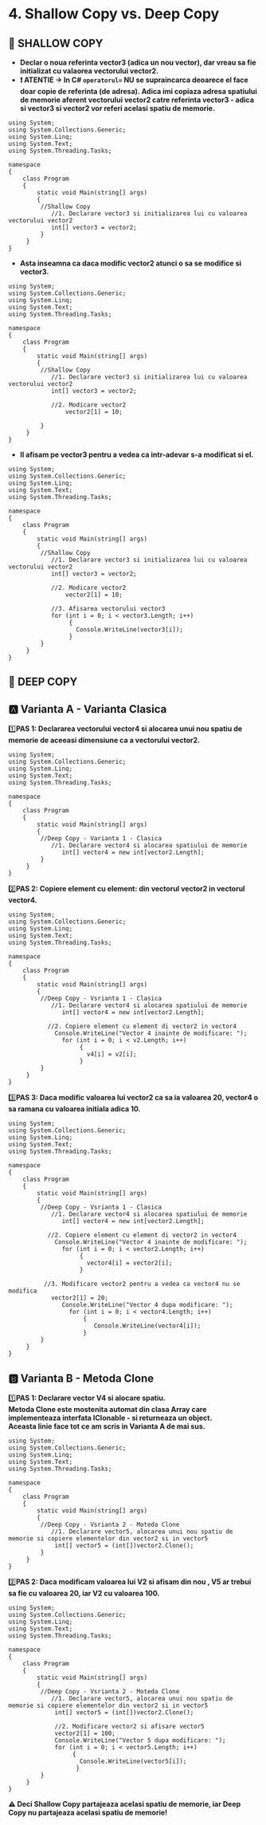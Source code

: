 # 4. Shallow Copy vs. Deep Copy
## 🎯 SHALLOW COPY </br>
- **Declar o noua referinta vector3 (adica un nou vector), dar vreau sa fie initializat cu valaorea vectorului vector2.**</br>
- **❗ ATENTIE -> In C# `operatorul=` NU se supraincarca deoarece el face doar copie de referinta (de adresa). Adica imi copiaza adresa spatiului de memorie aferent vectorului vector2 catre referinta vector3 - adica si vector3 si vector2 vor referi acelasi spatiu de memorie.**

```Csharp
using System;
using System.Collections.Generic;
using System.Linq;
using System.Text;
using System.Threading.Tasks;

namespace 
{
    class Program
    {
        static void Main(string[] args)
        {
         //Shallow Copy
            //1. Declarare vector3 si initializarea lui cu valoarea vectorului vector2
            int[] vector3 = vector2;
         }
     }
}
```

- **Asta inseamna ca daca modific vector2 atunci o sa se modifice si vector3.**

```Csharp
using System;
using System.Collections.Generic;
using System.Linq;
using System.Text;
using System.Threading.Tasks;

namespace 
{
    class Program
    {
        static void Main(string[] args)
        {
         //Shallow Copy
            //1. Declarare vector3 si initializarea lui cu valoarea vectorului vector2
            int[] vector3 = vector2;
            
            //2. Modicare vector2
                vector2[1] = 10;
            
         }
     }
}
```

- **Il afisam pe vector3 pentru a vedea ca intr-adevar s-a modificat si el.**

```Csharp
using System;
using System.Collections.Generic;
using System.Linq;
using System.Text;
using System.Threading.Tasks;

namespace 
{
    class Program
    {
        static void Main(string[] args)
        {
         //Shallow Copy
            //1. Declarare vector3 si initializarea lui cu valoarea vectorului vector2
            int[] vector3 = vector2;
            
            //2. Modicare vector2
                vector2[1] = 10;
            
            //3. Afisarea vectorului vector3
            for (int i = 0; i < vector3.Length; i++)
                 {
                   Console.WriteLine(vector3[i]);
                 }
         }
     }
}
```

## 🎯 DEEP COPY </br>
## 🅰️ Varianta A - Varianta Clasica
1️⃣**PAS 1: Declararea vectorului vector4 si alocarea unui nou spatiu de memorie de aceeasi dimensiune ca a vectorului vector2.**</br>

```Csharp
using System;
using System.Collections.Generic;
using System.Linq;
using System.Text;
using System.Threading.Tasks;

namespace 
{
    class Program
    {
        static void Main(string[] args)
        {
         //Deep Copy - Varianta 1 - Clasica
            //1. Declarare vector4 si alocarea spatiului de memorie
               int[] vector4 = new int[vector2.Length];
         }
     }
}
```

2️⃣**PAS 2: Copiere element cu element: din vectorul vector2 in vectorul vector4.**</br>
```Csharp
using System;
using System.Collections.Generic;
using System.Linq;
using System.Text;
using System.Threading.Tasks;

namespace 
{
    class Program
    {
        static void Main(string[] args)
        {
         //Deep Copy - Vsrianta 1 - Clasica
            //1. Declarare vector4 si alocarea spatiului de memorie
               int[] vector4 = new int[vector2.Length];
               
           //2. Copiere element cu element di vector2 in vector4
             Console.WriteLine("Vector 4 inainte de modificare: ");
               for (int i = 0; i < v2.Length; i++)
                    {
                      v4[i] = v2[i];
                    }
         }
     }
}
```

3️⃣**PAS 3: Daca modific valoarea lui vector2 ca sa ia valoarea 20, vector4 o sa ramana cu valoarea initiala adica 10.**</br>
```Csharp
using System;
using System.Collections.Generic;
using System.Linq;
using System.Text;
using System.Threading.Tasks;

namespace 
{
    class Program
    {
        static void Main(string[] args)
        {
         //Deep Copy - Vsrianta 1 - Clasica
            //1. Declarare vector4 si alocarea spatiului de memorie
               int[] vector4 = new int[vector2.Length];
               
           //2. Copiere element cu element di vector2 in vector4
             Console.WriteLine("Vector 4 inainte de modificare: ");
               for (int i = 0; i < vector2.Length; i++)
                    {
                      vector4[i] = vector2[i];
                    }
          
          //3. Modificare vector2 pentru a vedea ca vector4 nu se modifica
            vector2[1] = 20;
               Console.WriteLine("Vector 4 dupa modificare: ");
                 for (int i = 0; i < vector4.Length; i++)
                     {
                        Console.WriteLine(vector4[i]);
                     }
         }
     }
}
```

## 🅱️ Varianta B - Metoda Clone
1️⃣**PAS 1: Declarare vector V4 si alocare spatiu.**</br>
**Metoda Clone este mostenita automat din clasa Array care implementeaza interfata IClonable - si returneaza un object.**</br>
**Aceasta linie face tot ce am scris in Varianta A de mai sus.**</br>

```Csharp
using System;
using System.Collections.Generic;
using System.Linq;
using System.Text;
using System.Threading.Tasks;

namespace 
{
    class Program
    {
        static void Main(string[] args)
        {
         //Deep Copy - Vsrianta 2 - Moteda Clone
            //1. Declarare vector5, alocarea unui nou spatiu de memorie si copiere elementelor din vector2 si in vector5
             int[] vector5 = (int[])vector2.Clone();
         }
     }
}
```


2️⃣**PAS 2: Daca modificam valoarea lui V2 si afisam din nou , V5 ar trebui sa fie cu valoarea 20, iar V2 cu valoarea 100.**
```Csharp
using System;
using System.Collections.Generic;
using System.Linq;
using System.Text;
using System.Threading.Tasks;

namespace 
{
    class Program
    {
        static void Main(string[] args)
        {
         //Deep Copy - Vsrianta 2 - Moteda Clone
            //1. Declarare vector5, alocarea unui nou spatiu de memorie si copiere elementelor din vector2 si in vector5
             int[] vector5 = (int[])vector2.Clone();
             
             //2. Modificare vector2 si afisare vector5
             vector2[1] = 100;
             Console.WriteLine("Vector 5 dupa modificare: ");
             for (int i = 0; i < vector5.Length; i++)
                  {
                    Console.WriteLine(vector5[i]);
                   }
         }
     }
}
```
**⚠️ Deci Shallow Copy partajeaza acelasi spatiu de memorie, iar Deep Copy nu partajeaza acelasi spatiu de memorie!**
